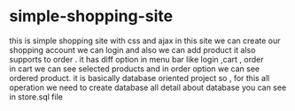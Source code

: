 # simple-shopping-site
this is simple shopping site with css and ajax
in this site we can create our  shopping account
we can login and also we can add product 
it also supports to order . 
it has diff option in menu bar like login ,cart , order  
in cart we can see selected products and in order option  we can see ordered product.
it is basically database oriented project so , for this all operation we need to create database 
all detail about database you can see in store.sql file
